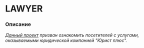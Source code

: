 # LAWYER

### Описание


*[Данный проект](https://ugoslave.github.io/second-project/) призван ознакомить посетителей с услугами,
оказываемыми юридической компанией "Юрист плюс".*
